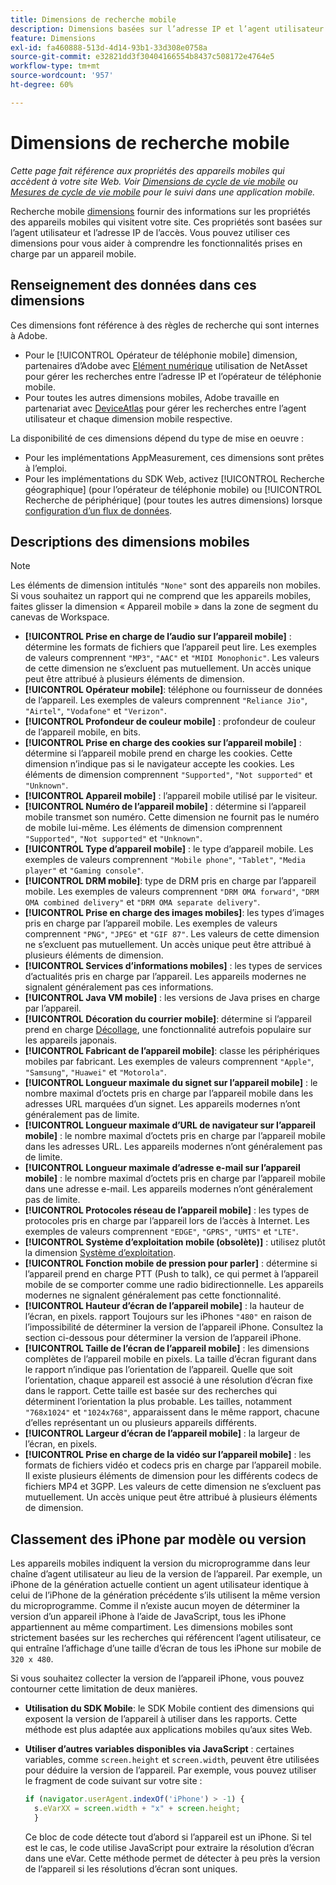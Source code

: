 ```yaml
---
title: Dimensions de recherche mobile
description: Dimensions basées sur l’adresse IP et l’agent utilisateur de l’appareil.
feature: Dimensions
exl-id: fa460888-513d-4d14-93b1-33d308e0758a
source-git-commit: e32821dd3f30404166554b8437c508172e4764e5
workflow-type: tm+mt
source-wordcount: '957'
ht-degree: 60%

---
```


# Dimensions de recherche mobile

*Cette page fait référence aux propriétés des appareils mobiles qui accèdent à votre site Web. Voir [Dimensions de cycle de vie mobile](lifecycle-dimensions.md) ou [Mesures de cycle de vie mobile](../metrics/lifecycle-metrics.md) pour le suivi dans une application mobile.*

Recherche mobile [dimensions](overview.md) fournir des informations sur les propriétés des appareils mobiles qui visitent votre site. Ces propriétés sont basées sur l’agent utilisateur et l’adresse IP de l’accès. Vous pouvez utiliser ces dimensions pour vous aider à comprendre les fonctionnalités prises en charge par un appareil mobile.

## Renseignement des données dans ces dimensions

Ces dimensions font référence à des règles de recherche qui sont internes à Adobe.

* Pour le [!UICONTROL Opérateur de téléphonie mobile] dimension, partenaires d’Adobe avec [Elément numérique](https://www.digitalelement.com/) utilisation de NetAsset pour gérer les recherches entre l’adresse IP et l’opérateur de téléphonie mobile.
* Pour toutes les autres dimensions mobiles, Adobe travaille en partenariat avec [DeviceAtlas](https://deviceatlas.com/) pour gérer les recherches entre l’agent utilisateur et chaque dimension mobile respective.

La disponibilité de ces dimensions dépend du type de mise en oeuvre :

* Pour les implémentations AppMeasurement, ces dimensions sont prêtes à l’emploi.
* Pour les implémentations du SDK Web, activez [!UICONTROL Recherche géographique] (pour l’opérateur de téléphonie mobile) ou [!UICONTROL Recherche de périphérique] (pour toutes les autres dimensions) lorsque [configuration d’un flux de données](https://experienceleague.adobe.com/docs/experience-platform/datastreams/configure.html?lang=fr).

## Descriptions des dimensions mobiles

>[!NOTE]
>
>Les éléments de dimension intitulés `"None"` sont des appareils non mobiles. Si vous souhaitez un rapport qui ne comprend que les appareils mobiles, faites glisser la dimension « Appareil mobile » dans la zone de segment du canevas de Workspace.

* **[!UICONTROL Prise en charge de l’audio sur l’appareil mobile]** : détermine les formats de fichiers que l’appareil peut lire. Les exemples de valeurs comprennent `"MP3"`, `"AAC"` et `"MIDI Monophonic"`. Les valeurs de cette dimension ne s’excluent pas mutuellement. Un accès unique peut être attribué à plusieurs éléments de dimension.
* **[!UICONTROL Opérateur mobile]**: téléphone ou fournisseur de données de l’appareil. Les exemples de valeurs comprennent `"Reliance Jio"`, `"Airtel"`, `"Vodafone"` et `"Verizon"`.
* **[!UICONTROL Profondeur de couleur mobile]** : profondeur de couleur de l’appareil mobile, en bits.
* **[!UICONTROL Prise en charge des cookies sur l’appareil mobile]** : détermine si l’appareil mobile prend en charge les cookies. Cette dimension n’indique pas si le navigateur accepte les cookies. Les éléments de dimension comprennent `"Supported"`, `"Not supported"` et `"Unknown"`.
* **[!UICONTROL Appareil mobile]** : l’appareil mobile utilisé par le visiteur.
* **[!UICONTROL Numéro de l’appareil mobile]** : détermine si l’appareil mobile transmet son numéro. Cette dimension ne fournit pas le numéro de mobile lui-même. Les éléments de dimension comprennent `"Supported"`, `"Not supported"` et `"Unknown"`.
* **[!UICONTROL Type d’appareil mobile]** : le type d’appareil mobile. Les exemples de valeurs comprennent `"Mobile phone"`, `"Tablet"`, `"Media player"` et `"Gaming console"`.
* **[!UICONTROL DRM mobile]**: type de DRM pris en charge par l’appareil mobile. Les exemples de valeurs comprennent `"DRM OMA forward"`, `"DRM OMA combined delivery"` et `"DRM OMA separate delivery"`.
* **[!UICONTROL Prise en charge des images mobiles]**: les types d’images pris en charge par l’appareil mobile. Les exemples de valeurs comprennent `"PNG"`, `"JPEG"` et `"GIF 87"`. Les valeurs de cette dimension ne s’excluent pas mutuellement. Un accès unique peut être attribué à plusieurs éléments de dimension.
* **[!UICONTROL Services d’informations mobiles]** : les types de services d’actualités pris en charge par l’appareil. Les appareils modernes ne signalent généralement pas ces informations.
* **[!UICONTROL Java VM mobile]** : les versions de Java prises en charge par l’appareil.
* **[!UICONTROL Décoration du courrier mobile]**: détermine si l’appareil prend en charge [Décollage](https://en.wikipedia.org/wiki/Decome), une fonctionnalité autrefois populaire sur les appareils japonais.
* **[!UICONTROL Fabricant de l’appareil mobile]**: classe les périphériques mobiles par fabricant. Les exemples de valeurs comprennent `"Apple"`, `"Samsung"`, `"Huawei"` et `"Motorola"`.
* **[!UICONTROL Longueur maximale du signet sur l’appareil mobile]** : le nombre maximal d’octets pris en charge par l’appareil mobile dans les adresses URL marquées d’un signet. Les appareils modernes n’ont généralement pas de limite.
* **[!UICONTROL Longueur maximale d’URL de navigateur sur l’appareil mobile]** : le nombre maximal d’octets pris en charge par l’appareil mobile dans les adresses URL. Les appareils modernes n’ont généralement pas de limite.
* **[!UICONTROL Longueur maximale d’adresse e-mail sur l’appareil mobile]** : le nombre maximal d’octets pris en charge par l’appareil mobile dans une adresse e-mail. Les appareils modernes n’ont généralement pas de limite.
* **[!UICONTROL Protocoles réseau de l’appareil mobile]** : les types de protocoles pris en charge par l’appareil lors de l’accès à Internet. Les exemples de valeurs comprennent `"EDGE"`, `"GPRS"`, `"UMTS"` et `"LTE"`.
* **[!UICONTROL Système d’exploitation mobile (obsolète)]** : utilisez plutôt la dimension [Système d’exploitation](operating-systems.md).
* **[!UICONTROL Fonction mobile de pression pour parler]** : détermine si l’appareil prend en charge PTT (Push to talk), ce qui permet à l’appareil mobile de se comporter comme une radio bidirectionnelle. Les appareils modernes ne signalent généralement pas cette fonctionnalité.
* **[!UICONTROL Hauteur d’écran de l’appareil mobile]** : la hauteur de l’écran, en pixels. rapport Toujours sur les iPhones `"480"` en raison de l’impossibilité de déterminer la version de l’appareil iPhone. Consultez la section ci-dessous pour déterminer la version de l’appareil iPhone.
* **[!UICONTROL Taille de l’écran de l’appareil mobile]** : les dimensions complètes de l’appareil mobile en pixels. La taille d’écran figurant dans le rapport n’indique pas l’orientation de l’appareil. Quelle que soit l’orientation, chaque appareil est associé à une résolution d’écran fixe dans le rapport. Cette taille est basée sur des recherches qui déterminent l’orientation la plus probable. Les tailles, notamment `"768x1024"` et `"1024x768"`, apparaissent dans le même rapport, chacune d’elles représentant un ou plusieurs appareils différents.
* **[!UICONTROL Largeur d’écran de l’appareil mobile]** : la largeur de l’écran, en pixels.
* **[!UICONTROL Prise en charge de la vidéo sur l’appareil mobile]** : les formats de fichiers vidéo et codecs pris en charge par l’appareil mobile. Il existe plusieurs éléments de dimension pour les différents codecs de fichiers MP4 et 3GPP. Les valeurs de cette dimension ne s’excluent pas mutuellement. Un accès unique peut être attribué à plusieurs éléments de dimension.

## Classement des iPhone par modèle ou version

Les appareils mobiles indiquent la version du microprogramme dans leur chaîne d’agent utilisateur au lieu de la version de l’appareil. Par exemple, un iPhone de la génération actuelle contient un agent utilisateur identique à celui de l’iPhone de la génération précédente s’ils utilisent la même version du microprogramme. Comme il n’existe aucun moyen de déterminer la version d’un appareil iPhone à l’aide de JavaScript, tous les iPhone appartiennent au même compartiment. Les dimensions mobiles sont strictement basées sur les recherches qui référencent l’agent utilisateur, ce qui entraîne l’affichage d’une taille d’écran de tous les iPhone sur mobile de `320 x 480`.

Si vous souhaitez collecter la version de l’appareil iPhone, vous pouvez contourner cette limitation de deux manières.

* **Utilisation du SDK Mobile**: le SDK Mobile contient des dimensions qui exposent la version de l’appareil à utiliser dans les rapports. Cette méthode est plus adaptée aux applications mobiles qu’aux sites Web.
* **Utiliser d’autres variables disponibles via JavaScript** : certaines variables, comme `screen.height` et `screen.width`, peuvent être utilisées pour déduire la version de l’appareil. Par exemple, vous pouvez utiliser le fragment de code suivant sur votre site :

  ```js
  if (navigator.userAgent.indexOf('iPhone') > -1) {
    s.eVarXX = screen.width + "x" + screen.height;
    }
  ```

  Ce bloc de code détecte tout d’abord si l’appareil est un iPhone. Si tel est le cas, le code utilise JavaScript pour extraire la résolution d’écran dans une eVar. Cette méthode permet de détecter à peu près la version de l’appareil si les résolutions d’écran sont uniques.
